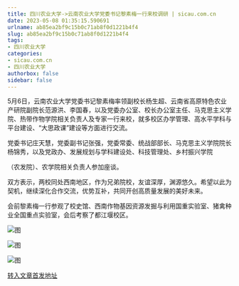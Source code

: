 ```yaml
---
title: 四川农业大学->云南农业大学党委书记黎素梅一行来校调研 | sicau.com.cn
date: 2023-05-08 01:35:15.590691
urlname: ab85ea2bf9c15b0c71ab8f0d1221b4f4
slug: ab85ea2bf9c15b0c71ab8f0d1221b4f4
tags: 
- 四川农业大学
categories:
- sicau.com.cn
- 四川农业大学
authorbox: false
sidebar: false
---
```

5月6日，云南农业大学党委书记黎素梅率领副校长杨生超、云南省高原特色农业产研院副院长范源洪、李国春，以及党委办公室、校长办公室主任、马克思主义学院、热带作物学院相关负责人及专家一行来校，就多校区办学管理、高水平学科与平台建设、“大思政课”建设等方面进行交流。

党委书记庄天慧，党委副书记张强，党委常委、统战部部长、马克思主义学院院长杨锦秀，以及党政办、发展规划与学科建设处、科技管理处、乡村振兴学院
<!--more-->
（农发院）、农学院相关负责人参加座谈。

双方表示，两校同处西南地区，作为兄弟院校，友谊深厚，渊源悠久。希望以此为契机，继续深化合作交流，优势互补，共同开创高质量发展的美好未来。

会前黎素梅一行参观了校史馆、西南作物基因资源发掘与利用国重实验室、猪禽种业全国重点实验室，会后考察了都江堰校区。

![图](https://news.sicau.edu.cn/__local/2/2C/26/303E3F78B8882178FD1C5F17E57_3415E4FF_4BFB2.jpg)

![图](https://news.sicau.edu.cn/__local/1/34/FC/6C6E09481EA8612FA6D5BDCB1F0_250A332D_42297.jpg)

![图](https://news.sicau.edu.cn/__local/0/3B/54/A0E17643C1A15C0BF7D2C46409D_DA43392B_48271.jpg)

[转入文章首发地址](https://news.sicau.edu.cn/info/1078/72116.htm)
